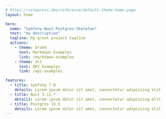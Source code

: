 ```yaml
---
# https://vitepress.dev/reference/default-theme-home-page
layout: home

hero:
  name: "Symfony-Nuxt-Postgres-Skeleton"
  text: "my description"
  tagline: My great project tagline
  actions:
    - theme: brand
      text: Markdown Examples
      link: /markdown-examples
    - theme: alt
      text: API Examples
      link: /api-examples

features:
  - title: Symfony 7.0
    details: Lorem ipsum dolor sit amet, consectetur adipiscing elit
  - title: Nuxt 3.11.*
    details: Lorem ipsum dolor sit amet, consectetur adipiscing elit
  - title: Postgres 15.5
    details: Lorem ipsum dolor sit amet, consectetur adipiscing elit
---
```


